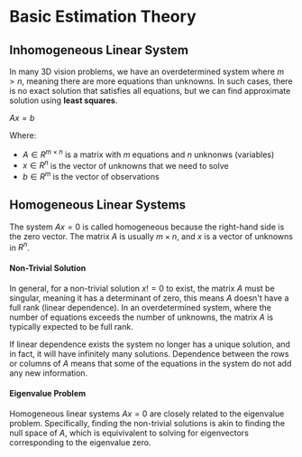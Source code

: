 # Basic Estimation Theory

## Inhomogeneous Linear System
In many 3D vision problems, we have an overdetermined system where $m > n$, meaning there are more equations than unknowns. In such cases, there is no exact solution that satisfies all equations, but we can find approximate solution using **least squares**.

$Ax = b$

Where:
- $A ∈ R^{m × n}$ is a matrix with $m$ equations and $n$ unknonws (variables)
- $x ∈ R^n$ is the vector of unknowns that we need to solve
- $b ∈ R^m$ is the vector of observations

## Homogeneous Linear Systems
The system $Ax = 0$ is called homogeneous because the right-hand side is the zero vector. The matrix $A$ is usually $m × n$, and $x$ is a vector of unknowns in $R^n$.

#### Non-Trivial Solution
In general, for a non-trivial solution $x != 0$ to exist, the matrix $A$ must be singular, meaning it has a determinant of zero, this means $A$ doesn't have a full rank (linear dependence). In an overdetermined system, where the number of equations exceeds the number of unknowns, the matrix $A$ is typically expected to be full rank.

If linear dependence exists the system no longer has a unique solution, and in fact, it will have infinitely many solutions. Dependence between the rows or columns of $A$ means that some of the equations in the system do not add any new information.

#### Eigenvalue Problem
Homogeneous linear systems $Ax = 0$ are closely related to the eigenvalue problem. Specifically, finding the non-trivial solutions is akin to finding the null space of $A$, which is equivivalent to solving for eigenvectors corresponding to the eigenvalue zero.
